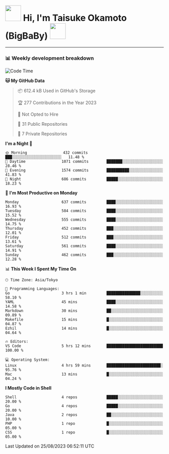 <!-- Title -->
<h1>
    <img src="https://media.tenor.com/TlyRveJkgo4AAAAi/cloud-cloud-strife.gif" width="50"/> 
    Hi, I'm Taisuke Okamoto (BigBaBy) 
    <img src="https://media.tenor.com/TlyRveJkgo4AAAAi/cloud-cloud-strife.gif" width="50"/>
</h1>

---

<h3> 📊 Weekly development breakdown </h3>
<!-- waka-readme-stats -->

<!--START_SECTION:waka-->
![Code Time](http://img.shields.io/badge/Code%20Time-1%2C607%20hrs%2050%20mins-blue)

**🐱 My GitHub Data** 

> 📦 612.4 kB Used in GitHub's Storage 
 > 
> 🏆 277 Contributions in the Year 2023
 > 
> 🚫 Not Opted to Hire
 > 
> 📜 31 Public Repositories 
 > 
> 🔑 7 Private Repositories 
 > 
**I'm a Night 🦉** 

```text
🌞 Morning                432 commits         ███░░░░░░░░░░░░░░░░░░░░░░   11.48 % 
🌆 Daytime                1071 commits        ███████░░░░░░░░░░░░░░░░░░   28.46 % 
🌃 Evening                1574 commits        ██████████░░░░░░░░░░░░░░░   41.83 % 
🌙 Night                  686 commits         █████░░░░░░░░░░░░░░░░░░░░   18.23 % 
```
📅 **I'm Most Productive on Monday** 

```text
Monday                   637 commits         ████░░░░░░░░░░░░░░░░░░░░░   16.93 % 
Tuesday                  584 commits         ████░░░░░░░░░░░░░░░░░░░░░   15.52 % 
Wednesday                555 commits         ████░░░░░░░░░░░░░░░░░░░░░   14.75 % 
Thursday                 452 commits         ███░░░░░░░░░░░░░░░░░░░░░░   12.01 % 
Friday                   512 commits         ███░░░░░░░░░░░░░░░░░░░░░░   13.61 % 
Saturday                 561 commits         ████░░░░░░░░░░░░░░░░░░░░░   14.91 % 
Sunday                   462 commits         ███░░░░░░░░░░░░░░░░░░░░░░   12.28 % 
```


📊 **This Week I Spent My Time On** 

```text
🕑︎ Time Zone: Asia/Tokyo

💬 Programming Languages: 
Go                       3 hrs 1 min         ███████████████░░░░░░░░░░   58.10 % 
YAML                     45 mins             ████░░░░░░░░░░░░░░░░░░░░░   14.58 % 
Markdown                 30 mins             ██░░░░░░░░░░░░░░░░░░░░░░░   09.89 % 
Makefile                 15 mins             █░░░░░░░░░░░░░░░░░░░░░░░░   04.87 % 
Ezhil                    14 mins             █░░░░░░░░░░░░░░░░░░░░░░░░   04.64 % 

🔥 Editors: 
VS Code                  5 hrs 12 mins       █████████████████████████   100.00 % 

💻 Operating System: 
Linux                    4 hrs 59 mins       ████████████████████████░   95.76 % 
Mac                      13 mins             █░░░░░░░░░░░░░░░░░░░░░░░░   04.24 % 
```

**I Mostly Code in Shell** 

```text
Shell                    4 repos             █████░░░░░░░░░░░░░░░░░░░░   20.00 % 
Go                       4 repos             █████░░░░░░░░░░░░░░░░░░░░   20.00 % 
Java                     2 repos             ██░░░░░░░░░░░░░░░░░░░░░░░   10.00 % 
PHP                      1 repo              █░░░░░░░░░░░░░░░░░░░░░░░░   05.00 % 
CSS                      1 repo              █░░░░░░░░░░░░░░░░░░░░░░░░   05.00 % 
```




 Last Updated on 25/08/2023 06:52:11 UTC
<!--END_SECTION:waka-->
